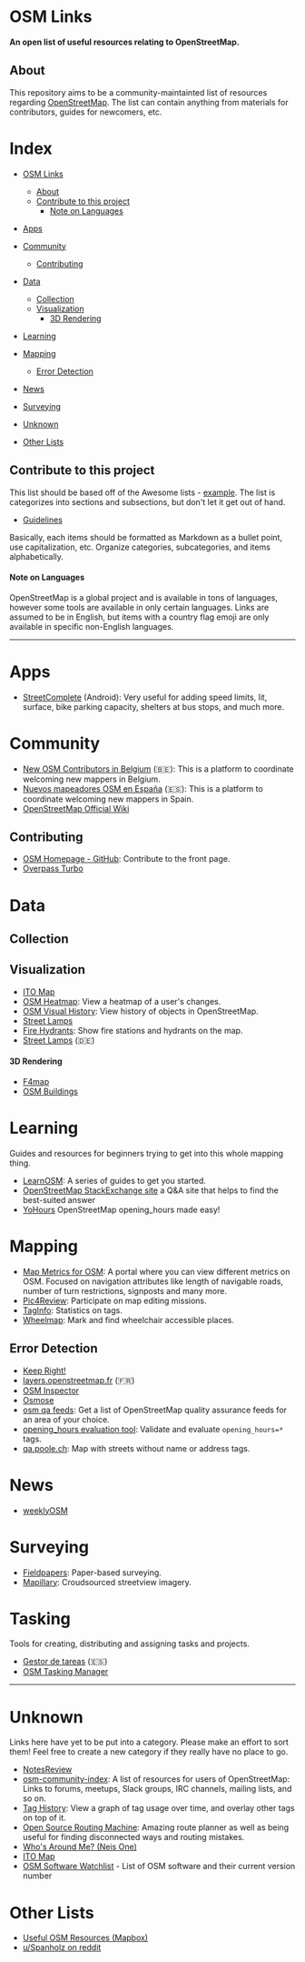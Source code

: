 # OSM Links
**An open list of useful resources relating to OpenStreetMap.**

## About
This repository aims to be a community-maintainted list of resources regarding [OpenStreetMap](https://www.openstreetmap.org/about).
The list can contain anything from materials for contributors, guides for newcomers, etc.


# Index
  - [OSM Links](#osm-links)
    - [About](#about)
    - [Contribute to this project](#contribute-to-this-project)
      - [Note on Languages](#note-on-languages)

  - [Apps](#apps)
  - [Community](#community)
    - [Contributing](#contributing)
  - [Data](#data)
    - [Collection](#collection)
    - [Visualization](#visualization)
      - [3D Rendering](#3d-rendering)
  - [Learning](#learning)
  - [Mapping](#mapping)
    - [Error Detection](#error-detection)
  - [News](#news)
  - [Surveying](#surveying)
  - [Unknown](#unknown)
  - [Other Lists](#other-lists)


## Contribute to this project
This list should be based off of the Awesome lists - [example](https://github.com/sindresorhus/awesome).
The list is categorizes into sections and subsections, but don't let it get out of hand.

* [Guidelines](https://github.com/sindresorhus/awesome/blob/master/contributing.md)

Basically, each items should be formatted as Markdown as a bullet point, use capitalization, etc.
Organize categories, subcategories, and items alphabetically.

#### Note on Languages
OpenStreetMap is a global project and is available in tons of languages, however some tools are available in only certain languages.
Links are assumed to be in English, but items with a country flag emoji are only available in specific non-English languages.


***

# Apps

- [StreetComplete](https://play.google.com/store/apps/details?id=de.westnordost.streetcomplete) (Android): Very useful for adding speed limits, lit, surface, bike parking capacity, shelters at bus stops, and much more.

# Community

- [New OSM Contributors in Belgium](https://welcome.osm.be/login.php) (🇧🇪): This is a platform to coordinate welcoming new mappers in Belgium.
- [Nuevos mapeadores OSM en España](http://bienvenida.openstreetmap.es/index.php) (🇪🇸): This is a platform to coordinate welcoming new mappers in Spain.
- [OpenStreetMap Official Wiki](https://wiki.openstreetmap.org/wiki/Main_Page)

## Contributing

- [OSM Homepage - GitHub](https://github.com/openstreetmap/openstreetmap-website): Contribute to the front page.
- [Overpass Turbo](https://overpass-turbo.eu/)

# Data

## Collection

## Visualization

- [ITO Map](http://product.itoworld.com/map/main)
- [OSM Heatmap](http://yosmhm.neis-one.org/): View a heatmap of a user's changes.
- [OSM Visual History](https://aleung.github.io/osm-visual-history/): View history of objects in OpenStreetMap.
- [Street Lamps](http://inai.de/sl)
- [Fire Hydrants](http://openfiremap.org/): Show fire stations and hydrants on the map.
- [Street Lamps](http://inai.de/sl) (🇩🇪)

#### 3D Rendering

- [F4map](http://demo.f4map.com)
- [OSM Buildings](https://osmbuildings.org/)

# Learning
Guides and resources for beginners trying to get into this whole mapping thing.

- [LearnOSM](http://learnosm.org/en/): A series of guides to get you started.
- [OpenStreetMap StackExchange site](https://help.openstreetmap.org/) a Q&A site that helps to find the best-suited answer
- [YoHours](https://projets.pavie.info/yohours/) OpenStreetMap opening_hours made easy! 

# Mapping

- [Map Metrics for OSM](https://metrics.improveosm.org/): A portal where you can view different metrics on OSM. Focused on navigation attributes like length of navigable roads, number of turn restrictions, signposts and many more.
- [Pic4Review](https://pic4review.pavie.info):  Participate on map editing missions.
- [TagInfo](https://taginfo.openstreetmap.org/): Statistics on tags.
- [Wheelmap](https://wheelmap.org): Mark and find wheelchair accessible places.


## Error Detection

- [Keep Right!](https://www.keepright.at)
- [layers.openstreetmap.fr](http://layers.openstreetmap.fr/) (🇫🇷)
- [OSM Inspector](https://tools.geofabrik.de/osmi/)
- [Osmose](https://osmose.openstreetmap.fr/)
- [osm qa feeds](https://tyrasd.github.io/osm-qa-feeds/): Get a list of OpenStreetMap quality assurance feeds for an area of your choice.
- [opening_hours evaluation tool](http://openingh.openstreetmap.de/evaluation_tool/): Validate and evaluate `opening_hours=*` tags.
- [qa.poole.ch](http://qa.poole.ch/): Map with streets without name or address tags.

# News

- [weeklyOSM](http://www.weeklyosm.eu/)

# Surveying

- [Fieldpapers](http://fieldpapers.org/): Paper-based surveying.
- [Mapillary](https://www.mapillary.com/): Croudsourced streetview imagery.

# Tasking
Tools for creating, distributing and assigning tasks and projects.

- [Gestor de tareas](http://tareas.openstreetmap.es/) (🇪🇸)
- [OSM Tasking Manager](http://tasks.openstreetmap.us/)

***

# Unknown
Links here have yet to be put into a category. Please make an effort to sort them!
Feel free to create a new category if they really have no place to go.

- [NotesReview](https://ent8r.github.io/NotesReview/)
- [osm-community-index](https://github.com/tyrasd/osm-community-index): A list of resources for users of OpenStreetMap: Links to forums, meetups, Slack groups, IRC channels, mailing lists, and so on.
- [Tag History](http://taghistory.raifer.tech/): View a graph of tag usage over time, and overlay other tags on top of it.
- [Open Source Routing Machine](http://map.project-osrm.org/): Amazing route planner as well as being useful for finding disconnected ways and routing mistakes.
- [Who's Around Me? (Neis One)](http://resultmaps.neis-one.org/oooc)
- [ITO Map](http://product.itoworld.com/map/main)
- [OSM Software Watchlist](https://wambachers-osm.website/index.php/osm-software-watchlist) - List of OSM software and their current version number

# Other Lists

  - [Useful OSM Resources (Mapbox)](https://www.mapbox.com/mapping/becoming-a-power-mapper/useful-osm-resources/)
  - [u/Spanholz on reddit](https://www.reddit.com/r/openstreetmap/comments/6isju5/openstreetmap_websitesapps_to_share/)
